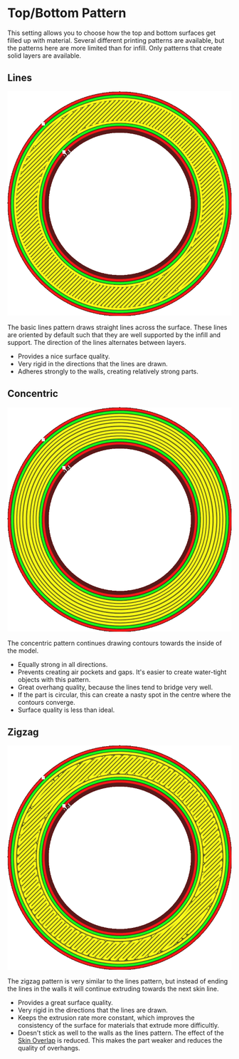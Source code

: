 Top/Bottom Pattern
====
This setting allows you to choose how the top and bottom surfaces get filled up with material. Several different printing patterns are available, but the patterns here are more limited than for infill. Only patterns that create solid layers are available.


Lines
----
![Lines](images/top_bottom_pattern_lines.png)

The basic lines pattern draws straight lines across the surface. These lines are oriented by default such that they are well supported by the infill and support. The direction of the lines alternates between layers.
* Provides a nice surface quality.
* Very rigid in the directions that the lines are drawn.
* Adheres strongly to the walls, creating relatively strong parts.


Concentric
----
![Concentric](images/top_bottom_pattern_concentric.png)

The concentric pattern continues drawing contours towards the inside of the model.
* Equally strong in all directions.
* Prevents creating air pockets and gaps. It's easier to create water-tight objects with this pattern.
* Great overhang quality, because the lines tend to bridge very well.
* If the part is circular, this can create a nasty spot in the centre where the contours converge.
* Surface quality is less than ideal.


Zigzag
----
![Zigzag](images/top_bottom_pattern_zigzag.png)

The zigzag pattern is very similar to the lines pattern, but instead of ending the lines in the walls it will continue extruding towards the next skin line.
* Provides a great surface quality.
* Very rigid in the directions that the lines are drawn.
* Keeps the extrusion rate more constant, which improves the consistency of the surface for materials that extrude more difficultly.
* Doesn't stick as well to the walls as the lines pattern. The effect of the [Skin Overlap](skin_overlap.md) is reduced. This makes the part weaker and reduces the quality of overhangs.